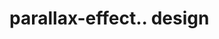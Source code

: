 # parallax-effect.. design                                                                                                                                                                                                                                                                                                                                                               
                                     

